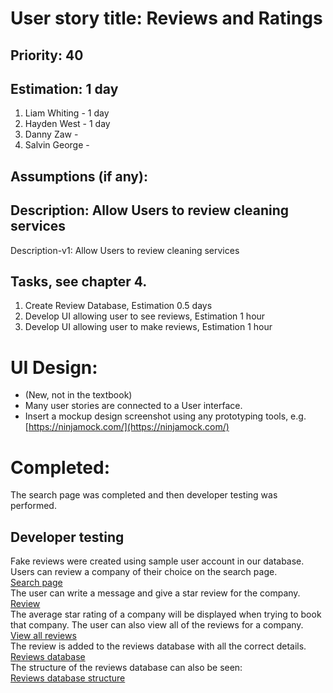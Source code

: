 # User story title: Reviews and Ratings

## Priority: 40

## Estimation: 1 day

1. Liam Whiting -  1 day
2. Hayden West - 1 day
3. Danny Zaw - 
4. Salvin George - 

## Assumptions (if any):

## Description: Allow Users to review cleaning services

Description-v1: Allow Users to review cleaning services

## Tasks, see chapter 4.

1. Create Review Database, Estimation 0.5 days
2. Develop UI allowing user to see reviews, Estimation 1 hour
3. Develop UI allowing user to make reviews, Estimation 1 hour


# UI Design:
* (New, not in the textbook) 
* Many user stories are connected to a User interface.
* Insert a mockup design screenshot using any prototyping tools, e.g. [https://ninjamock.com/](https://ninjamock.com/)

# Completed:
The search page was completed and then developer testing was performed.

## Developer testing
Fake reviews were created using sample user account in our database. Users can review a
company of their choice on the search page.  
[Search page](../Images/02_Implemented/09_Reviews/01_view_service_providers.png)  
The user can write a message and give a star review for the company.  
[Review](../Images/02_Implemented/09_Reviews/02_submit_review.png)  
The average star rating of a company will be displayed when trying to book that company.
The user can also view all of the reviews for a company.   
[View all reviews](../Images/02_Implemented/09_Reviews/03_all_reviews.png)  
The review is added to the reviews database with all the correct details.  
[Reviews database](../Images/02_Implemented/09_Reviews/04_database_write.png)   
The structure of the reviews database can also be seen:  
[Reviews database structure](../Images/02_Implemented/09_Reviews/05_reviews_datatype.png) 
